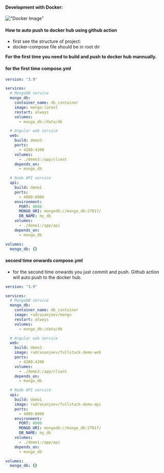 #### Development with Docker:

!["Docker Image"](https://res.cloudinary.com/drdard8os/image/upload/v1709703167/docker/Screenshot_from_2024-02-23_10-53-33_szwmdp.png)

#### How to auto push to docker hub using github action

- first see the structure of project:
- docker-compose file should be in root dir

**For the first time you need to build and push to docker hub mannually.**

#### for the first time compose.yml

```yml
version: "3.9"

services:
  # MongoDB service
  mongo_db:
    container_name: db_container
    image: mongo:latest
    restart: always
    volumes:
      - mongo_db:/data/db

  # Angular web service
  web:
    build: demo3
    ports:
      - 4200:4200
    volumes:
      - ./demo3:/app/client
    depends_on:
      - mongo_db

  # Node API service
  api:
    build: demo1
    ports:
      - 4000:8000
    environment:
      PORT: 8000
      MONGO_URI: mongodb://mongo_db:27017/
      DB_NAME: my_db
    volumes:
      - ./demo1:/app/api
    depends_on:
      - mongo_db

volumes:
  mongo_db: {}
```

#### second time onwards compose.yml

- for the second time onwards you just commit and push. Github action will auto push to the docker hub.

```yml
version: "3.9"

services:
  # MongoDB service
  mongo_db:
    container_name: db_container
    image: rudrasanjeev/mongo
    restart: always
    volumes:
      - mongo_db:/data/db

  # Angular web service
  web:
    build: demo3
    image: rudrasanjeev/fullstack-demo-web
    ports:
      - 4200:4200
    volumes:
      - ./demo3:/app/client
    depends_on:
      - mongo_db

  # Node API service
  api:
    build: demo1
    image: rudrasanjeev/fullstack-demo-api
    ports:
      - 4000:8000
    environment:
      PORT: 8000
      MONGO_URI: mongodb://mongo_db:27017/
      DB_NAME: my_db
    volumes:
      - ./demo1:/app/api
    depends_on:
      - mongo_db

volumes:
  mongo_db: {}
```
